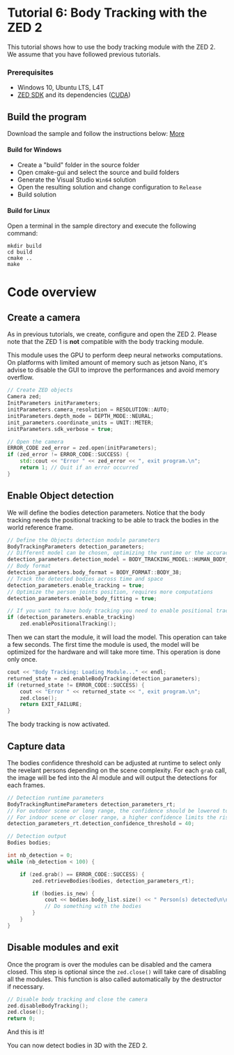 # Tutorial 6: Body Tracking with the ZED 2

This tutorial shows how to use the body tracking module with the ZED 2.<br/>
We assume that you have followed previous tutorials.

### Prerequisites

- Windows 10, Ubuntu LTS, L4T
- [ZED SDK](https://www.stereolabs.com/developers/) and its dependencies ([CUDA](https://developer.nvidia.com/cuda-downloads))

## Build the program

Download the sample and follow the instructions below: [More](https://www.stereolabs.com/docs/getting-started/application-development/)

#### Build for Windows

- Create a "build" folder in the source folder
- Open cmake-gui and select the source and build folders
- Generate the Visual Studio `Win64` solution
- Open the resulting solution and change configuration to `Release`
- Build solution

#### Build for Linux

Open a terminal in the sample directory and execute the following command:

    mkdir build
    cd build
    cmake ..
    make
	
# Code overview
## Create a camera

As in previous tutorials, we create, configure and open the ZED 2. Please note that the ZED 1 is **not** compatible with the body tracking module.

This module uses the GPU to perform deep neural networks computations. On platforms with limited amount of memory such as jetson Nano, it's advise to disable the GUI to improve the performances and avoid memory overflow.

```cpp
// Create ZED objects
Camera zed;
InitParameters initParameters;
initParameters.camera_resolution = RESOLUTION::AUTO;
initParameters.depth_mode = DEPTH_MODE::NEURAL;
init_parameters.coordinate_units = UNIT::METER;
initParameters.sdk_verbose = true;

// Open the camera
ERROR_CODE zed_error = zed.open(initParameters);
if (zed_error != ERROR_CODE::SUCCESS) {
	std::cout << "Error " << zed_error << ", exit program.\n";
	return 1; // Quit if an error occurred
}
```

## Enable Object detection

We will define the bodies detection parameters. Notice that the body tracking needs the positional tracking to be able to track the bodies in the world reference frame.

```cpp
// Define the Objects detection module parameters
BodyTrackingParameters detection_parameters;
// Different model can be chosen, optimizing the runtime or the accuracy
detection_parameters.detection_model = BODY_TRACKING_MODEL::HUMAN_BODY_MEDIUM;
// Body format
detection_parameters.body_format = BODY_FORMAT::BODY_38;
// Track the detected bodies across time and space
detection_parameters.enable_tracking = true;
// Optimize the person joints position, requires more computations
detection_parameters.enable_body_fitting = true;

// If you want to have body tracking you need to enable positional tracking first
if (detection_parameters.enable_tracking)
	zed.enablePositionalTracking();
```

Then we can start the module, it will load the model. This operation can take a few seconds. The first time the module is used, the model will be optimized for the hardware and will take more time. This operation is done only once.

```cpp
cout << "Body Tracking: Loading Module..." << endl;
returned_state = zed.enableBodyTracking(detection_parameters);
if (returned_state != ERROR_CODE::SUCCESS) {
	cout << "Error " << returned_state << ", exit program.\n";
	zed.close();
	return EXIT_FAILURE;
}
```

The body tracking is now activated.

## Capture data

The bodies confidence threshold can be adjusted at runtime to select only the revelant persons depending on the scene complexity. For each `grab` call, the image will be fed into the AI module and will output the detections for each frames.

```cpp
// Detection runtime parameters
BodyTrackingRuntimeParameters detection_parameters_rt;
// For outdoor scene or long range, the confidence should be lowered to avoid missing detections (~20-30)
// For indoor scene or closer range, a higher confidence limits the risk of false positives and increase the precision (~50+)
detection_parameters_rt.detection_confidence_threshold = 40;

// Detection output
Bodies bodies;

int nb_detection = 0;
while (nb_detection < 100) {

	if (zed.grab() == ERROR_CODE::SUCCESS) {
		zed.retrieveBodies(bodies, detection_parameters_rt);

		if (bodies.is_new) {
			cout << bodies.body_list.size() << " Person(s) detected\n\n";
			// Do something with the bodies
		}
	}
}
```

## Disable modules and exit

Once the program is over the modules can be disabled and the camera closed. This step is optional since the `zed.close()` will take care of disabling all the modules. This function is also called automatically by the destructor if necessary.<br/>

```cpp
// Disable body tracking and close the camera
zed.disableBodyTracking();
zed.close();
return 0;
```

And this is it!<br/>

You can now detect bodies in 3D with the ZED 2.
